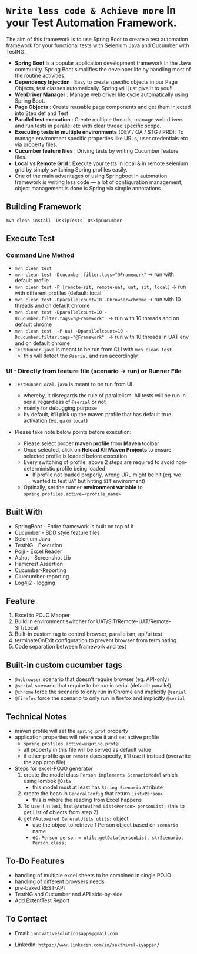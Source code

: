 
# `Write less code & Achieve more` In your Test Automation Framework.

The aim of this framework is to use Spring Boot to create a test automation framework for your functional tests with Selenium Java and Cucumber with TestNG.

- **Spring Boot** is a popular application development framework in the Java community. Spring Boot simplifies the developer life by handling most of the routine activities.
- **Dependency Injection** : Easy to create specific objects in our Page Objects, test classes automatically. Spring will just give it to you!!
- **WebDriver Manager** : Manage web driver life cycle automatically using Spring Boot.
- **Page Objects** : Create reusable page components and get them injected into Step def and Test
- **Parallel test execution** : Create multiple threads, manage web drivers and run tests in parallel etc with clear thread specific scope.
- **Executing tests in multiple environments**  (DEV / QA / STG / PRD): To manage environment specific properties like URLs, user credentials etc via property files.
- **Cucumber feature files** : Driving tests by writing Cucumber feature files.
-  **Local vs Remote Grid** : Execute your tests in local & in remote selenium grid by simply switching Spring profiles easily.
- One of the main advantages of using Springboot in automation framework is writing less code — a lot of configuration management, object management is done is Spring via simple annotations

## Building Framework
`mvn clean install -DskipTests -DskipCucumber`

## Execute Test
### Command Line Method
- `mvn clean test`
- `mvn clean test -Dcucumber.filter.tags="@Framework"` -> run with default profile
- `mvn clean test -P [remote-sit, remote-uat, uat, sit, local]` -> run with different profiles (default: local
- `mvn clean test -Dparallelcount=10 -Dbrowser=chrome` -> run with 10 threads and on default chrome
- `mvn clean test -Dparallelcount=10 -Dcucumber.filter.tags="@Framework" `  -> run with 10 threads and on default chrome
- `mvn clean test  -P uat -Dparallelcount=10 -Dcucumber.filter.tags="@Framework" `  -> run with 10 threads in UAT env and on default chrome
- `TestRunner.java` is meant to be run from CLI with `mvn clean test`
    - this will detect the `@serial` and run accordingly

### UI - Directly from feature file (scenario -> run) or Runner File

- `TestRunnerLocal.java` is meant to be run from UI
    - whereby, it disregards the rule of parallelism. All tests will be run in serial regardless of `@serial` or not
    - mainly for debugging purpose
    - by default, it'll pick up the maven profile that has default true activation (eq. `qa` or `local`)

- Please take note below points before execution:
    - Please select proper **maven profile** from **Maven** toolbar
    - Once selected, click on **Reload All Maven Projects** to ensure selected profile is loaded before execution
    - Every switching of profile, above 2 steps are required to avoid non-deterministic profile being loaded
        - If profile not loaded properly, wrong URL might be hit (eq. we wanted to test `UAT` but hitting `SIT` environment)
    - Optinally, set the runner **environment variable** to `spring.profiles.active=<profile_name>`

## Built With
- SpringBoot - Entire framework is built on top of it
- Cucumber - BDD style feature files
- Selenium Java
- TestNG - Execution 
- Poiji - Excel Reader
- Ashot - Screenshot Lib
- Hamcrest Assertion
- Cucumber-Reporting
- Cluecumber-reporting
- Log4j2 - logging


## Feature
1. Excel to POJO Mapper
2. Build in environment switcher for UAT/SIT/Remote-UAT/Remote-SIT/Local
3. Built-in custom tag to control browser, parallelism, api/ui test
4. terminateOnExit configuration to prevent browser from terminating
5. Code separation between framework and test


## Built-in custom cucumber tags
- `@nobrowser` scenario that doesn't require browser (eq. API-only)
- `@serial` scenario that require to be run in serial (default: parallel)
- `@chrome` force the scenario to only run in Chrome and implicitly `@serial`
- `@firefox` force the scenario to only run in firefox and implicitly `@serial`


## Technical Notes
- maven profile will set the `spring.prof` property
- application.properties will reference it and set active profile
    - `spring.profiles.active=@spring.prof@`
    - all property in this file will be served as default value
    - if other profile `qa` or `remote` does specify, it'll use it instead (overwrite the app.prop file)
- Steps for excel-POJO generator
    1. create the model class `Person implements ScenarioModel` which using lombok `@Data`
        - this model must at least has `String Scenario` attribute
    2. create the bean in `GeneralConfig` that return `List<Person>`
        - this is where the reading from Excel happens
    3. To use it in test, first `@Autowired List<Person> personList;` (this to get List of objects from step 2)
    4. get `@Autowired GeneralUtils utils;` object
        - use the object to retrieve 1 Person object based on `scenario` name
        - eq. `Person person = utils.getData(personList, strScenario, Person.class;`

## To-Do Features
- handling of multiple excel sheets to be combined in single POJO
- handling of different browsers needs
- pre-baked REST-API
- TestNG and Cucumber and API side-by-side
- Add ExtentTest Report

## To Contact

- Email: `innovativesolutionsapps@gmail.com`

- LinkedIn: `https://www.linkedin.com/in/sakthivel-iyappan/`
